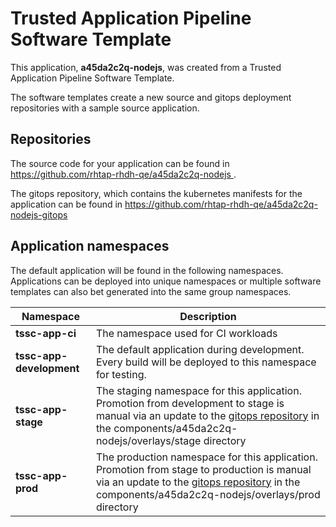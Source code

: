 # Trusted Application Pipeline Software Template

This application, **a45da2c2q-nodejs**, was created from a Trusted Application Pipeline Software Template.

The software templates create a new source and gitops deployment repositories with a sample source application. 

## Repositories

The source code for your application can be found in [https://github.com/rhtap-rhdh-qe/a45da2c2q-nodejs ](https://github.com/rhtap-rhdh-qe/a45da2c2q-nodejs ).
 
The gitops repository, which contains the kubernetes manifests for the application can be found in 
[https://github.com/rhtap-rhdh-qe/a45da2c2q-nodejs-gitops ](https://github.com/rhtap-rhdh-qe/a45da2c2q-nodejs-gitops ) 

## Application namespaces 

The default application will be found in the following namespaces. Applications can be deployed into unique namespaces or multiple software templates can also bet generated into the same group namespaces.  

|  Namespace   |  Description   |  
| -------- | -------- |
| **tssc-app-ci** | The namespace used for CI workloads |
| **tssc-app-development** | The default application during development. Every build will be deployed to this namespace for testing. |
| **tssc-app-stage** | The staging namespace for this application. Promotion from development to stage is manual via an update to the [gitops repository](https://github.com/rhtap-rhdh-qe/a45da2c2q-nodejs-gitops ) in the components/a45da2c2q-nodejs/overlays/stage directory |
| **tssc-app-prod** | The production namespace for this application. Promotion from stage to production is manual via an update to the [gitops repository](https://github.com/rhtap-rhdh-qe/a45da2c2q-nodejs-gitops ) in the components/a45da2c2q-nodejs/overlays/prod directory |